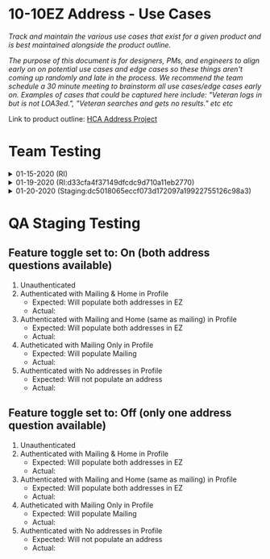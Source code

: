 # 10-10EZ Address - Use Cases

_Track and maintain the various use cases that exist for a given product and is best maintained alongside the product outline._

_The purpose of this document is for designers, PMs, and engineers to align early on on potential use cases and edge cases so these things aren't coming up randomly and late in the process. We recommend the team schedule a 30 minute meeting to brainstorm all use cases/edge cases early on.  Examples of cases that could be captured here include: "Veteran logs in but is not LOA3ed.", "Veteran searches and gets no results." etc etc_

Link to product outline: [HCA Address Project](https://github.com/department-of-veterans-affairs/va.gov-team/blob/master/teams/vsa/teams/health-benefits/healthcare-application/10-10ez-address-project/project-outline.md)

# Team Testing

<details>
<summary>01-15-2020 (RI)</summary>
    see: https://dsva.slack.com/archives/CMJ2V70UV/p1610657723008300
</details>

<details>
<summary>01-19-2020 (RI:d33cfa4f37149dfcdc9d710a11eb2770)</summary>
    
## Feature toggle set to: Off (only one address question available)
1) Unauthenticated
    - **Expected**: One address as with label “Mailing” sent as `veteranAddress`.
    - **Actual**: :white_check_mark: As expected. 
2) Authenticated with Mailing & Home in Profile
      - **Expected**: One address labled "Mailing" populated by mailing address in profile
      - **Actual**:  
3) Authenticated with Mailing and Home (same as mailing) in Profile
      - **Expected**: 
      - **Actual**: 
4) Autheticated with Mailing Only in Profile
      - **Expected**: 
      - **Actual**: 
5) Authenticated with No addresses in Profile
      - **Expected**: 
      - **Actual**: 

## Feature toggle set to: On (both address questions available)
1) Unauthenticated
    - **Expected**: Two address as with label “Mailing” then with “Home” sent as `veteranAddress` (mailing) and `veteranHomeAddress` (home).
    - **Actual**: :white_check_mark: As expected.
2) Authenticated with Mailing & Home in Profile (user 112) 
      - **Expected**: Address labled "Mailing" populated by mailing address in profile "same as mailing" question defaulted to "no" - Address labled as "Home" populated by home address in profile.
      - **Actual**: :warning: Functions as expected with bugs in below scenarios.
      - :beetle: When an application is saved in progress, and you "starting a new application", the EZ only asks for one address ("Mailing") (when you refresh the page, the EZ asks for two addresses, but they are not populated by profile). Tested with user 108 and 109. Was able to consistantly reproduce. The feature toggle was on throughout these tests. This save-in-progress form was created with the latest version of code and with feature toggle on.
3) Authenticated with Mailing and Home (same as mailing) in Profile
      - **Expected**: 
      - **Actual**: 
4) Autheticated with Mailing Only in Profile
      - **Expected**: 
      - **Actual**: 
5) Authenticated with No addresses in Profile
      - **Expected**: 
      - **Actual**: 
</details>

<details>
<summary>01-20-2020 (Staging:dc5018065eccf073d172097a19922755126c98a3)</summary>
    
## Feature toggle set to: Off (only one address question available)
1) Unauthenticated
    - **Expected**: One address as with label “Mailing” sent as `veteranAddress`.
    - **Actual**: 
2) Authenticated with Mailing & Home in Profile
      - **Expected**: One address labled "Mailing" populated by mailing address in profile
      - **Actual**:  
3) Authenticated with Mailing and Home (same as mailing) in Profile
      - **Expected**: 
      - **Actual**: 
4) Autheticated with Mailing Only in Profile
      - **Expected**: 
      - **Actual**: 
5) Authenticated with No addresses in Profile
      - **Expected**: 
      - **Actual**: 

## Feature toggle set to: On (both address questions available)
1) Unauthenticated
    - **Expected**: Two address as with label “Mailing” then with “Home” sent as `veteranAddress` (mailing) and `veteranHomeAddress` (home).
    - **Actual**: 
2) Authenticated with Mailing & Home in Profile (user 112) 
      - **Expected**: Address labled "Mailing" populated by mailing address in profile "same as mailing" question defaulted to "no" - Address labled as "Home" populated by home address in profile.
      - **Actual**: 
3) Authenticated with Mailing and Home (same as mailing) in Profile
      - **Expected**: 
      - **Actual**: 
4) Autheticated with Mailing Only in Profile
      - **Expected**: 
      - **Actual**: 
5) Authenticated with No addresses in Profile
      - **Expected**: 
      - **Actual**: 
</details>
    
    
# QA Staging Testing
## Feature toggle set to: On (both address questions available)
1) Unauthenticated
2) Authenticated with Mailing & Home in Profile
    - Expected: Will populate both addresses in EZ
    - Actual: 
3) Authenticated with Mailing and Home (same as mailing) in Profile
    - Expected: Will populate both addresses in EZ
    - Actual: 
4) Autheticated with Mailing Only in Profile
    - Expected: Will populate Mailing
    - Actual: 
5) Authenticated with No addresses in Profile
    - Expected: Will not populate an address
    - Actual: 
    
  
## Feature toggle set to: Off (only one address question available)
1) Unauthenticated
2) Authenticated with Mailing & Home in Profile
    - Expected: Will populate both addresses in EZ
    - Actual: 
3) Authenticated with Mailing and Home (same as mailing) in Profile
    - Expected: Will populate both addresses in EZ
    - Actual: 
4) Autheticated with Mailing Only in Profile
    - Expected: Will populate Mailing
    - Actual: 
5) Authenticated with No addresses in Profile
    - Expected: Will not populate an address
    - Actual: 
